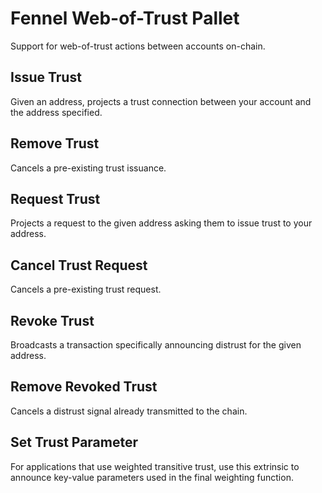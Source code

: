 # Fennel Web-of-Trust Pallet

Support for web-of-trust actions between accounts on-chain.

## Issue Trust

Given an address, projects a trust connection between your account and the address specified.

## Remove Trust

Cancels a pre-existing trust issuance.

## Request Trust

Projects a request to the given address asking them to issue trust to your address.

## Cancel Trust Request

Cancels a pre-existing trust request.

## Revoke Trust

Broadcasts a transaction specifically announcing distrust for the given address.

## Remove Revoked Trust

Cancels a distrust signal already transmitted to the chain.

## Set Trust Parameter

For applications that use weighted transitive trust, use this extrinsic to announce key-value parameters used in the final weighting function.
